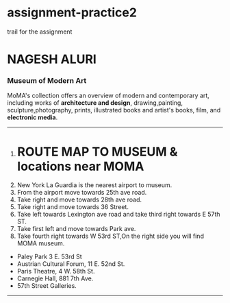 # assignment-practice2
trail for the assignment
# NAGESH ALURI
### Museum of Modern Art 

MoMA's collection offers an overview of modern and contemporary art, including works of **architecture and design**, drawing,painting, sculpture,photography, prints, illustrated books and artist's books, film, and **electronic media**.
***************************************
1. # ROUTE MAP TO MUSEUM & locations near MOMA
1. New York La Guardia is the nearest airport to museum.
1. From the airport move towards 25th ave road.
1. Take right and move towards 28th ave road.
1. Take right and move towards 36 Street.
1. Take left towards Lexington ave road and take third right towards E 57th ST.
1. Take first left and move towards Park ave.
1. Take fourth right towards W 53rd ST,On the right side you will find MOMA museum.
*  Paley Park 3 E. 53rd St 
* Austrian Cultural Forum, 11 E. 52nd St.
* Paris Theatre, 4 W. 58th St.
* Carnegie Hall, 881 7th Ave.
* 57th Street Galleries.
_ _ _ _
